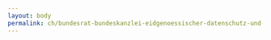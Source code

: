 ```yaml
---
layout: body
permalink: ch/bundesrat-bundeskanzlei-eidgenoessischer-datenschutz-und-ffentlichkeitsbeauftragter-staendiges-sekretariat-des-ed-b-einheit-1/
---
```



